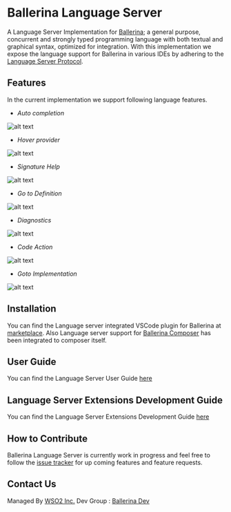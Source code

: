 # Ballerina Language Server

A Language Server Implementation for [Ballerina](https://ballerina.io/); a general purpose, concurrent and strongly typed programming language with both textual and graphical syntax, optimized for integration. With this implementation we expose the language support for Ballerina in various IDEs by adhering to the [Language Server Protocol](https://microsoft.github.io/language-server-protocol/).

## Features
In the current implementation we support following language features.
 * *Auto completion*
 
 ![alt text](./docs/images/endpointActions.gif?raw=true "Auto Completion")
 * *Hover provider*
 
 ![alt text](./docs/images/hover.gif?raw=true "Hover Provider")
 * *Signature Help*
 
 ![alt text](./docs/images/SignatureHelp.gif?raw=true "Signature Help")
 * *Go to Definition*
 
 ![alt text](./docs/images/GotoDef.gif?raw=true "Go to Definition")
 * *Diagnostics*
 
 ![alt text](./docs/images/semanticsAndSyntactics.gif?raw=true "Diagnostics")
  * *Code Action*
  
  ![alt text](./docs/images/addImport.gif?raw=true "Code Action")
  * *Goto Implementation*
  
  ![alt text](./docs/images/gotoImplementation.gif?raw=true "Goto Implementation")
 
## Installation
You can find the Language server integrated VSCode plugin for Ballerina at [marketplace](https://marketplace.visualstudio.com/items?itemName=ballerina.ballerina). Also Language server support for [Ballerina Composer](https://github.com/ballerina-platform/ballerina-lang/tree/master/composer) has been integrated to composer itself.

## User Guide
You can find the Language Server User Guide [here](https://github.com/ballerina-platform/ballerina-lang/blob/master/language-server/docs/UserGuide.md)

## Language Server Extensions Development Guide
You can find the Language Server Extensions Development Guide [here](https://github.com/ballerina-platform/ballerina-lang/blob/master/language-server/docs/ExtensionsGuide.md)

## How to Contribute
Ballerina Language Server is currently work in progress and feel free to follow the [issue tracker](https://github.com/ballerina-platform/ballerina-lang/issues?q=is%3Aopen+is%3Aissue+label%3AComponent%2FLanguageServer) for up coming features and feature requests.

## Contact Us
Managed By [WSO2 Inc.](https://wso2.com/)
Dev Group : [Ballerina Dev](https://groups.google.com/forum/#!forum/ballerina-dev)
